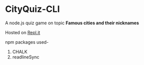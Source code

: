 # CityQuiz-CLI
A node.js quiz game on topic **Famous cities and their nicknames**

Hosted on [Repl.it](https://repl.it/~/)

npm packages used-
1. CHALK
2. readlineSync
